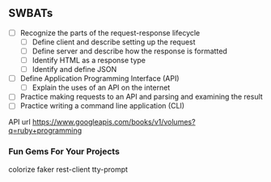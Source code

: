 ## SWBATs

* [ ] Recognize the parts of the request-response lifecycle
    * [ ] Define client and describe setting up the request
    * [ ] Define server and describe how the response is formatted
    * [ ] Identify HTML as a response type
    * [ ] Identify and define JSON
* [ ] Define Application Programming Interface (API)
    * [ ] Explain the uses of an API on the internet
* [ ] Practice making requests to an API and parsing and examining the result
* [ ] Practice writing a command line application (CLI)

API url
https://www.googleapis.com/books/v1/volumes?q=ruby+programming

### Fun Gems For Your Projects
colorize
faker
rest-client
tty-prompt

